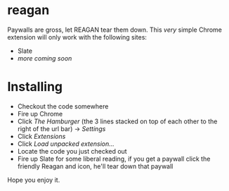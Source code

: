 # reagan
Paywalls are gross, let REAGAN tear them down.
This *very* simple Chrome extension will only work with the following sites:

* Slate
* *more coming soon*

# Installing

* Checkout the code somewhere
* Fire up Chrome
* Click *The Hamburger* (the 3 lines stacked on top of each other to the right of the url bar) -> *Settings*
* Click *Extensions*
* Click *Load unpacked extension...*
* Locate the code you just checked out
* Fire up Slate for some liberal reading, if you get a paywall click the friendly Reagan and icon, he'll tear down that paywall

Hope you enjoy it.